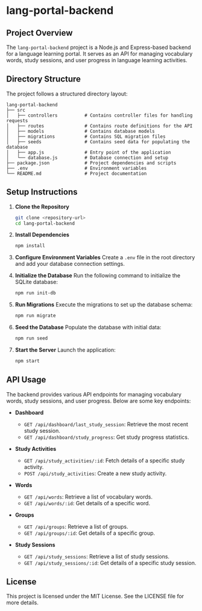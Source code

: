 # lang-portal-backend

## Project Overview

The `lang-portal-backend` project is a Node.js and Express-based backend for a language learning portal. It serves as an API for managing vocabulary words, study sessions, and user progress in language learning activities.

## Directory Structure

The project follows a structured directory layout:

```
lang-portal-backend
├── src
│   ├── controllers          # Contains controller files for handling requests
│   ├── routes               # Contains route definitions for the API
│   ├── models               # Contains database models
│   ├── migrations           # Contains SQL migration files
│   ├── seeds                # Contains seed data for populating the database
│   ├── app.js               # Entry point of the application
│   └── database.js          # Database connection and setup
├── package.json             # Project dependencies and scripts
├── .env                     # Environment variables
└── README.md                # Project documentation
```

## Setup Instructions

1. **Clone the Repository**
   ```bash
   git clone <repository-url>
   cd lang-portal-backend
   ```

2. **Install Dependencies**
   ```bash
   npm install
   ```

3. **Configure Environment Variables**
   Create a `.env` file in the root directory and add your database connection settings.

4. **Initialize the Database**
   Run the following command to initialize the SQLite database:
   ```bash
   npm run init-db
   ```

5. **Run Migrations**
   Execute the migrations to set up the database schema:
   ```bash
   npm run migrate
   ```

6. **Seed the Database**
   Populate the database with initial data:
   ```bash
   npm run seed
   ```

7. **Start the Server**
   Launch the application:
   ```bash
   npm start
   ```

## API Usage

The backend provides various API endpoints for managing vocabulary words, study sessions, and user progress. Below are some key endpoints:

- **Dashboard**
  - `GET /api/dashboard/last_study_session`: Retrieve the most recent study session.
  - `GET /api/dashboard/study_progress`: Get study progress statistics.

- **Study Activities**
  - `GET /api/study_activities/:id`: Fetch details of a specific study activity.
  - `POST /api/study_activities`: Create a new study activity.

- **Words**
  - `GET /api/words`: Retrieve a list of vocabulary words.
  - `GET /api/words/:id`: Get details of a specific word.

- **Groups**
  - `GET /api/groups`: Retrieve a list of groups.
  - `GET /api/groups/:id`: Get details of a specific group.

- **Study Sessions**
  - `GET /api/study_sessions`: Retrieve a list of study sessions.
  - `GET /api/study_sessions/:id`: Get details of a specific study session.

## License

This project is licensed under the MIT License. See the LICENSE file for more details.